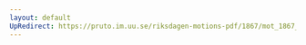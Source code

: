 ```yaml
---
layout: default
UpRedirect: https://pruto.im.uu.se/riksdagen-motions-pdf/1867/mot_1867__ak__231/mot_1867__ak__231-002.pdf
---
```

